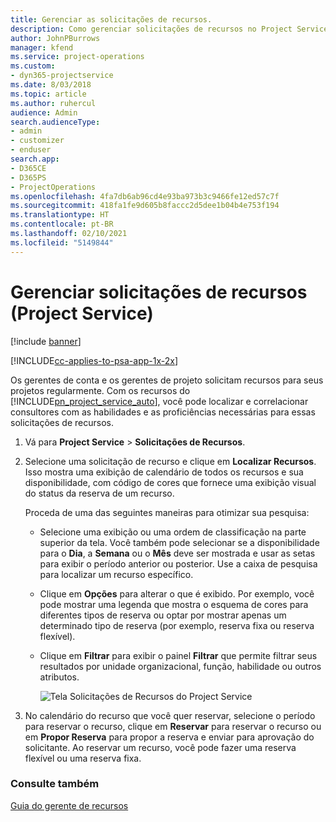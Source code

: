 ```yaml
---
title: Gerenciar as solicitações de recursos.
description: Como gerenciar solicitações de recursos no Project Service
author: JohnPBurrows
manager: kfend
ms.service: project-operations
ms.custom:
- dyn365-projectservice
ms.date: 8/03/2018
ms.topic: article
ms.author: ruhercul
audience: Admin
search.audienceType:
- admin
- customizer
- enduser
search.app:
- D365CE
- D365PS
- ProjectOperations
ms.openlocfilehash: 4fa7db6ab96cd4e93ba973b3c9466fe12ed57c7f
ms.sourcegitcommit: 418fa1fe9d605b8faccc2d5dee1b04b4e753f194
ms.translationtype: HT
ms.contentlocale: pt-BR
ms.lasthandoff: 02/10/2021
ms.locfileid: "5149844"
---
```

# <a name="manage-resource-requests-project-service"></a>Gerenciar solicitações de recursos (Project Service)

[!include [banner](../includes/psa-now-project-operations.md)]

[!INCLUDE[cc-applies-to-psa-app-1x-2x](../includes/cc-applies-to-psa-app-1x-2x.md)]

Os gerentes de conta e os gerentes de projeto solicitam recursos para seus projetos regularmente. Com os recursos do [!INCLUDE[pn_project_service_auto](../includes/pn-project-service-auto.md)], você pode localizar e correlacionar consultores com as habilidades e as proficiências necessárias para essas solicitações de recursos.  
  
1. Vá para **Project Service** > **Solicitações de Recursos**.  
  
2. Selecione uma solicitação de recurso e clique em **Localizar Recursos**. Isso mostra uma exibição de calendário de todos os recursos e sua disponibilidade, com código de cores que fornece uma exibição visual do status da reserva de um recurso.  
  
    Proceda de uma das seguintes maneiras para otimizar sua pesquisa:  
  
   -   Selecione uma exibição ou uma ordem de classificação na parte superior da tela. Você também pode selecionar se a disponibilidade para o **Dia**, a **Semana** ou o **Mês** deve ser mostrada e usar as setas para exibir o período anterior ou posterior. Use a caixa de pesquisa para localizar um recurso específico.  
  
   -   Clique em **Opções** para alterar o que é exibido. Por exemplo, você pode mostrar uma legenda que mostra o esquema de cores para diferentes tipos de reserva ou optar por mostrar apenas um determinado tipo de reserva (por exemplo, reserva fixa ou reserva flexível).  
  
   -   Clique em **Filtrar** para exibir o painel **Filtrar** que permite filtrar seus resultados por unidade organizacional, função, habilidade ou outros atributos.  
  
       ![Tela Solicitações de Recursos do Project Service](../psa/media/project-service-resource-request-screen.png "Tela Solicitações de Recursos do Project Service")  
  
3. No calendário do recurso que você quer reservar, selecione o período para reservar o recurso, clique em **Reservar** para reservar o recurso ou em **Propor Reserva** para propor a reserva e enviar para aprovação do solicitante. Ao reservar um recurso, você pode fazer uma reserva flexível ou uma reserva fixa.  
  
### <a name="see-also"></a>Consulte também  
 [Guia do gerente de recursos](../psa/resource-manager-guide.md)
